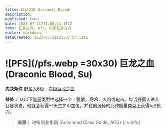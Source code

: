 ```yaml
---
title: 巨龙之血 Draconic Blood
description: 
published: true
date: 2023-07-21T21:08:13.111Z
tags: 狂暴之力, pfs, 血系狂暴之力
editor: markdown
dateCreated: 2023-07-21T21:07:54.114Z
---
```


# ![PFS](/pfs.webp =30x30) 巨龙之血 (Draconic Blood, Su)

**先决条件** [野蛮人](/野蛮人)6级，[次级巨龙之血](/狂暴之力/次级巨龙之血)

**益处：** 从以下能量类型中选择一个：强酸，寒冷，火焰或电击。每当野蛮人进入狂暴状态，他就会获得+1天生护甲加值，并在他选择的此种能量类型上获得5点抗力。

> **来源：** 进阶职业指南 (Advanced Class Guide, ACG)
{.is-info}